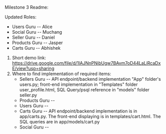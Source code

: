 Milestone 3 Readme:

Updated Roles:
  - Users Guru -- Alice
  - Social Guru -- Muchang
  - Seller Guru -- Daniel
  - Products Guru -- Jasper
  - Carts Guru -- Abhishek

1. Short demo link: https://drive.google.com/file/d/1lAJNnPNibUgw7BAvm7oD44LaLiRcaDxE/view?usp=sharing 
2. Where to find implementation of required items:
   - Sellers Guru -- API endpoint/backend implementation "App" folder's users.py; front-end implementation in "Templates" folder user_profile.html, SQL Query/psql reference in "models" folder seller.py
   - Products Guru -- 
   - Users Guru -- 
   - Carts Guru -- API endpoint/backend implementation is in app/carts.py. The front-end displaying is in templates/cart.html. The SQL queries are in app/models/cart.py
   - Social Guru -- 
